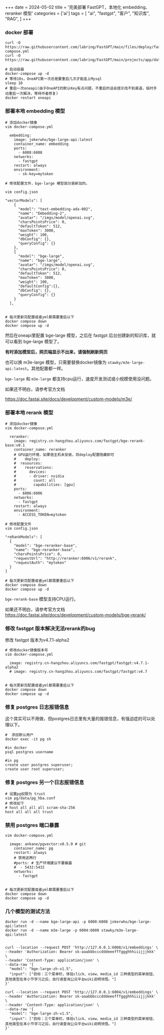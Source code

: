+++
date = 2024-05-02
title = '完美部署 FastGPT，本地化 embedding、reranker 模型'
categories = ['ai']
tags = [
    "ai",
    "fastgpt",
    "客户",
    "知识库",
    "RAG",
]
+++

### docker 部署

```shell
curl -O https://raw.githubusercontent.com/labring/FastGPT/main/files/deploy/fastgpt/docker-compose.yml
curl -O https://raw.githubusercontent.com/labring/FastGPT/main/projects/app/data/config.json

# 启动容器
docker-compose up -d
# 等待10s，OneAPI第一次总是要重启几次才能连上Mysql
sleep 10
# 重启一次oneapi(由于OneAPI的默认Key有点问题，不重启的话会提示找不到渠道，临时手动重启一次解决，等待作者修复)
docker restart oneapi
```


### 部署本地 embedding 模型
```shell
# 添加docker镜像
vim docker-compose.yml

  embedding:
    image: jokerwho/bge-large-api:latest
    container_name: embedding
    ports:
      - 6008:6008
    networks:
      - fastgpt
    restart: always
    environment:
      - sk-key=mytoken

# 修改配置文件，bge-large 模型部分是新加的。

vim config.json

"vectorModels": [
    {
      "model": "text-embedding-ada-002",
      "name": "Embedding-2",
      "avatar": "/imgs/model/openai.svg",
      "charsPointsPrice": 0,
      "defaultToken": 512,
      "maxToken": 3000,
      "weight": 100,
      "dbConfig": {},
      "queryConfig": {}
    },
    {
      "model": "bge-large",
      "name": "bge-large",
      "avatar": "/imgs/model/openai.svg",
      "charsPointsPrice": 0,
      "defaultToken": 512,
      "maxToken": 3000,
      "weight": 100,
      "defaultConfig":{},
      "dbConfig": {},
      "queryConfig": {}
    }
  ],


# 每次更新完配置或者yml都需要重启以下
docker compose down
docker compose up -d

```

然后在oneapi里配置 bge-large 模型，之后在 fastgpt 后台创建新的知识库，就可以看到 bge-large 模型了。

**有时添加模型后，网页端显示不出来，请强制刷新网页** 

也可以换 m3e-large 模型，只需要替换docker镜像为 `stawky/m3e-large-api:latest`。其他配置都一样。

`bge-large` 和 `m3e-large` 都支持cpu运行，速度开发测试或小规模使用没问题。

如果还不明白，请参考官方文档

https://doc.fastai.site/docs/development/custom-models/m3e/



### 部署本地 rerank 模型

```shell
# 添加docker镜像
vim docker-compose.yml

  reranker:
    image: registry.cn-hangzhou.aliyuncs.com/fastgpt/bge-rerank-base:v0.1
    container_name: reranker
    # GPU运行环境，如果宿主机未安装，将deploy配置隐藏即可
    #    deploy:
    #  resources:
    #    reservations:
    #      devices:
    #      - driver: nvidia
    #        count: all
    #        capabilities: [gpu]
    ports:
      - 6006:6006
    networks:
      - fastgpt
    restart: always
    environment:
      - ACCESS_TOKEN=mytoken

# 修改配置文件
vim config.json

"reRankModels": [
  {
    "model": "bge-reranker-base",
    "name": "bge-reranker-base",
    "charsPointsPrice": 0,
    "requestUrl": "http://reranker:6006/v1/rerank",
    "requestAuth": "mytoken"
  }
]

# 每次更新完配置或者yml都需要重启以下
docker compose down
docker compose up -d

```

`bge-rerank-base` 模型支持CPU运行。

如果还不明白，请参考官方文档
https://doc.fastai.site/docs/development/custom-models/bge-rerank/

### 修改 fastgpt 版本解决无法rerank的bug
修改 fastgpt 版本为v4.7.1-alpha2
```shell
# 修改docker镜像版本号
vim docker-compose.yml

  image: registry.cn-hangzhou.aliyuncs.com/fastgpt/fastgpt:v4.7.1-alpha2
  # image: registry.cn-hangzhou.aliyuncs.com/fastgpt/fastgpt:v4.7 


# 每次更新完配置或者yml都需要重启以下
docker compose down
docker compose up -d
```



### 修复 postgres 日志报错信息
这个其实可以不用做，但postgres日志里有大量的报错信息，有强迫症的可以处理以下。
```shell
#  添加默认用户
docker exec -it pg sh

#in docker
psql postgres username

#in pg
create user postgres superuser;
create user root superuser;

```

### 修复 postgres 另一个日志报错信息

```shell
# 设置pg权限为 trust
vim pg/data/pg_hba.conf
# 修改如下
# host all all all scram-sha-256
host all all all trust

```

### 禁用 postgres 端口暴露
```shell
vim docker-compose.yml
  
  image: ankane/pgvector:v0.5.0 # git
    container_name: pg
    restart: always
    # 禁用这两行
    #ports: # 生产环境建议不要暴露
    #  - 5432:5432
    networks:
      - fastgpt


# 每次更新完配置或者yml都需要重启以下
docker compose down
docker compose up -d
```

### 几个模型的测试方法

```shell
docker run -d --name bge-large-api -p 6008:6008 jokerwho/bge-large-api:latest
docker run -d --name m3e-large -p 6004:6008 stawky/m3e-large-api:latest


curl --location --request POST 'http://127.0.0.1:6008/v1/embeddings' \
--header 'Authorization: Bearer sk-aaabbbcccdddeeefffggghhhiiijjjkkk' \
--header 'Content-Type: application/json' \
--data-raw '{
  "model": "bge-large-zh-v1.5",
  "input": ["目标：三个菜单栏，体验click、view、media_id 三种类型的菜单按钮，其他类型在本小节学习之后，自行请查询公众平台wiki说明领悟。"]
}'

curl --location --request POST 'http://127.0.0.1:6004/v1/embeddings' \
--header 'Authorization: Bearer sk-aaabbbcccdddeeefffggghhhiiijjjkkk' \
--header 'Content-Type: application/json' \
--data-raw '{
  "model": "bge-large-zh-v1.5",
  "input": ["目标：三个菜单栏，体验click、view、media_id 三种类型的菜单按钮，其他类型在本小节学习之后，自行请查询公众平台wiki说明领悟。"]
}'



```
